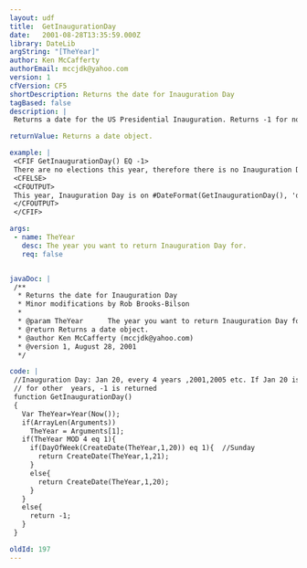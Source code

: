 ```yaml
---
layout: udf
title:  GetInaugurationDay
date:   2001-08-28T13:35:59.000Z
library: DateLib
argString: "[TheYear]"
author: Ken McCafferty
authorEmail: mccjdk@yahoo.com
version: 1
cfVersion: CF5
shortDescription: Returns the date for Inauguration Day
tagBased: false
description: |
 Returns a date for the US Presidential Inauguration. Returns -1 for non-inauguration years.  If no year is specified, defaults to the current year.

returnValue: Returns a date object.

example: |
 <CFIF GetInaugurationDay() EQ -1>
 There are no elections this year, therefore there is no Inauguration Day.
 <CFELSE>
 <CFOUTPUT>
 This year, Inauguration Day is on #DateFormat(GetInaugurationDay(), 'dddd, mmm dd')#.
 </CFOUTPUT>
 </CFIF>

args:
 - name: TheYear
   desc: The year you want to return Inauguration Day for.
   req: false


javaDoc: |
 /**
  * Returns the date for Inauguration Day
  * Minor modifications by Rob Brooks-Bilson
  * 
  * @param TheYear      The year you want to return Inauguration Day for. 
  * @return Returns a date object. 
  * @author Ken McCafferty (mccjdk@yahoo.com) 
  * @version 1, August 28, 2001 
  */

code: |
 //Inauguration Day: Jan 20, every 4 years ,2001,2005 etc. If Jan 20 is Sunday, InaugurationDay is Jan 21
 // for other  years, -1 is returned
 function GetInaugurationDay() 
 {
   Var TheYear=Year(Now());
   if(ArrayLen(Arguments)) 
     TheYear = Arguments[1];
   if(TheYear MOD 4 eq 1){ 
     if(DayOfWeek(CreateDate(TheYear,1,20)) eq 1){  //Sunday
       return CreateDate(TheYear,1,21);
     }
     else{
       return CreateDate(TheYear,1,20);
     }
   } 
   else{
     return -1;
   }
 }

oldId: 197
---
```


